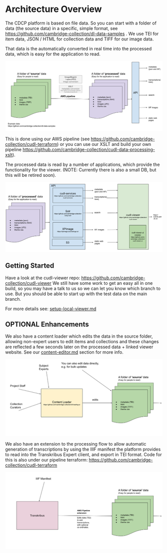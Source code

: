 # Architecture Overview

The CDCP platform is based on file data.  So you can start with a folder of data (the source data) 
in a specific, simple format, see https://github.com/cambridge-collection/dl-data-samples . We use TEI for item data, 
JSON / HTML for collection data and TIFF for our image data.

That data is the automatically converted in real time into the processed data, which is easy for the 
application to read.

![CDCP Intro data.svg](images%2FCDCP%20Intro%20data.svg)

This is done using our AWS pipeline (see https://github.com/cambridge-collection/cudl-terraform)
or you can use our XSLT and build your own pipeline https://github.com/cambridge-collection/cudl-data-processing-xslt).

The processed data is read by a number of applications, which provide the functionality 
for the viewer. (NOTE: Currently there is also a small DB, but this will be retired soon).

![CDCP Intro applications (1).svg](images%2FCDCP%20Intro%20applications%20%281%29.svg)

## Getting Started

Have a look at the cudl-viewer repo: https://github.com/cambridge-collection/cudl-viewer
We still have some work to get an easy all in one build, so you may have a talk to us so we can let you know which branch to use. 
But you should be able to start up with the test data on the main branch.

For more details see: [setup-local-viewer.md](setup-local-viewer.md)

## OPTIONAL Enhancements

We also have a content loader which edits the data in the source folder, allowing non-expert users 
to edit items and collections and these changes are reflected a few seconds later on the processed data + 
linked viewer website. See our [content-editor.md](content-editor.md) section for more info.

![CDCP Intro - Content loader (1).svg](images%2FCDCP%20Intro%20-%20Content%20loader%20%281%29.svg)

We also have an extension to the processing flow to allow automatic generation of transcriptions by using the 
IIIF manifest the platform provides to read into the Transkribus Expert client, and export in TEI 
format.  Code for this is also under our pipeline terraform: https://github.com/cambridge-collection/cudl-terraform

![CDCP Intro - Transkribus.svg](images%2FCDCP%20Intro%20-%20Transkribus.svg)
